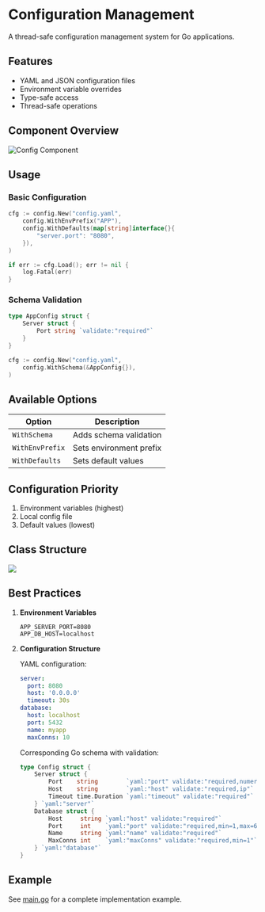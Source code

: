 # Configuration Management

A thread-safe configuration management system for Go applications.

## Features

- YAML and JSON configuration files
- Environment variable overrides
- Type-safe access
- Thread-safe operations

## Component Overview

![Config Component](https://www.plantuml.com/plantuml/png/bLEzRjim4Dxv55SFhGF4Ue0EGG2roM8ZWOpQGzlX8fua0XGfy2WdwTEND4L5WOC2tGZf-_dutV6MFJe_zbfyyXtr18D6POHNNXEiIciQrOuElR86TcYm3HZZeRJzO4qyVLFOEknX_MEGw4bUhOJucNW9xtu3CfGx8Rx0exCd9SanR43R6ZLO1uvwwqdKi-Hg6tybZSnOHP5j-RY4LMVY1xWgu8BR4NtT_OzP8cIluwNN9QmAi63r_SMJCwXXfh08TU0JybmZt2bDi2xurRmKhzZhgxD2UISSrHvD6ni_g65IFYm_RsqRceJr7noAT4xaxSEzgBKTPKu8Ut8dLHF_Ccigsk8QWZcF-Xh8rpAHgdsCN94-ZvKxDR0eTx3PtCI6uIkCJ0nhIGsEsiCmLNkLGTK2f9gfqZm0gAUT8Pa9iSiBrUTKuaBq-0_HpmaFPF19H-KOj2XkGdk1vGWbGwCqpTyFKSpqwBX3pLCe4OFalxqrobkNU51teMbYKKtyQXyW3SMCF8N98jL75fUWuvlEOFKRWDE0vcuUxWD2svQ1JkUz4IR2d6ex3xQ9BmVWtOCAIjh66zVldgSrqosAG4ZRi5X7G4UnNWdF7Hd072TF5nGlHbS8CX9Y474RJcEl_m80)

## Usage

### Basic Configuration

```go
cfg := config.New("config.yaml",
    config.WithEnvPrefix("APP"),
    config.WithDefaults(map[string]interface{}{
        "server.port": "8080",
    }),
)

if err := cfg.Load(); err != nil {
    log.Fatal(err)
}
```

### Schema Validation

```go
type AppConfig struct {
    Server struct {
        Port string `validate:"required"`
    }
}

cfg := config.New("config.yaml",
    config.WithSchema(&AppConfig{}),
)
```

## Available Options

| Option          | Description             |
| --------------- | ----------------------- |
| `WithSchema`    | Adds schema validation  |
| `WithEnvPrefix` | Sets environment prefix |
| `WithDefaults`  | Sets default values     |

## Configuration Priority

1. Environment variables (highest)
2. Local config file
3. Default values (lowest)

## Class Structure

![](https://www.plantuml.com/plantuml/png/pLPDR_Cs3BxxLt2vl7QN6EZEHT71ROS2oHQasteOTb1i9X4YIuP4fnzP__jiqtOSfMYxxlBwq9eVeiY73-bSEHAMobm5Fz06SuH22Qa3jvMw45Raa2hXtAtHT2zV4Cv_yaq_4rcvB0aFFkS1IL88eyJebLoNLf0q6cP2YpNcg0cI-YHSIx6kuuH_59aWpA9H47o3EqreLo955yZsjGyr0k7WZjzX7m3yE3KY2oD0QusjvL-GmYq-WoChzJg2FiJ-jJNVDvOZ9_xVsTCA1n6U77qGb6x2b9uWDPNbYUA4_u_1w6GZz1fXLUeqZBfqNeFJ2kRMx6I6bYlff64jxnnkKkZEjWBilvpSDwYSKek4t11qGTFIxZfk65-Np9gB9h2J1LhedxD6Zl-i_pPsPTRLcOFzHHJnjDQnkUWgvkS85FPuREjgds7bxE2Q1dLshqqJo70bIaMkDUUY-8lx-xVlYNetjxYIJ-p9Net5Ocu8--wSBOvaBiGerL1r9nG0aCmnlcwfVgZZHekbmWm0biOe1b0eMTEz1v1bKu7OMZY-e0rx39EhUms_ucFOc5avRZ4VOZq6Kv23E8v_A-gC8ZWxwcaJnvyT-61uuAFfWNV61_uxHG7ssX2-jaSZI8LIhgTGtEPF1YnEIfqBwpP2GSdR159U4qjS6OiWzSvigppxoyAece6Ey5DJnNvZGgV9tEUzJtbkbK-XdeQVP20xU0HvWnlU1FWWCoG-VWiKcUlmM4c5O-ZXSdKCquOSzvUx0JZC_ZVGMRoBZZ_n_XXzfp3nxBTe3O7omF6OuwtdQV9m3Cq9BgT3-t_7P6Qq96DTqs986ry7GcT0LjONk6Q2bYBTWj6jmqcVJsjP-BLyOlLxTNdxqjkMtdV18yfNSV4BEwRk_9vicH9_Fk7tvmA7Y-n6PuMHceQw-M7b3cBpVXt1nGM4jsDZqutC8hYyvC2Sql7kZVZRkq3LbEysid11zwFcuf_9199PqFyqO4srXtpLebPnctgd1q-pg3H1CWDJlVV7UmMxTd8FIITpPS4LwgpCrRy0)

## Best Practices

1. **Environment Variables**

   ```
   APP_SERVER_PORT=8080
   APP_DB_HOST=localhost
   ```

2. **Configuration Structure**

   YAML configuration:

   ```yaml
   server:
     port: 8080
     host: '0.0.0.0'
     timeout: 30s
   database:
     host: localhost
     port: 5432
     name: myapp
     maxConns: 10
   ```

   Corresponding Go schema with validation:

   ```go
   type Config struct {
       Server struct {
           Port    string        `yaml:"port" validate:"required,numeric"`
           Host    string        `yaml:"host" validate:"required,ip"`
           Timeout time.Duration `yaml:"timeout" validate:"required"`
       } `yaml:"server"`
       Database struct {
           Host     string `yaml:"host" validate:"required"`
           Port     int    `yaml:"port" validate:"required,min=1,max=65535"`
           Name     string `yaml:"name" validate:"required"`
           MaxConns int    `yaml:"maxConns" validate:"required,min=1"`
       } `yaml:"database"`
   }
   ```

## Example

See [main.go](../../examples/run_config.go) for a complete implementation example.
